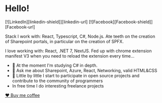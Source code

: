 # Hello!
[![LinkedIn][linkedin-shield]][linkedin-url] [![Facebook][Facebook-shield]][Facebook-url]

Stack I work with: React, Typescript, C#, Node.js. Ate teeth on the creation of Sharepoint portals, in particular on the creation of SPFX.


I love working with: React, .NET 7, NextJS. Fed up with chrome extension manifest V3 when you need to reload the extension every time...

- 🔭 At the moment I'm studying C# in depth.
- 💬 Ask me about Sharepoint, Azure, React, Networking, valid HTML&CSS 
- 👯 Little by little I start to participate in open source projects and contribute to the community of programmers
- In free time I do interesting freelance projects

[♥ Buy me coffee](https://www.buymeacoffee.com/crossmax14)